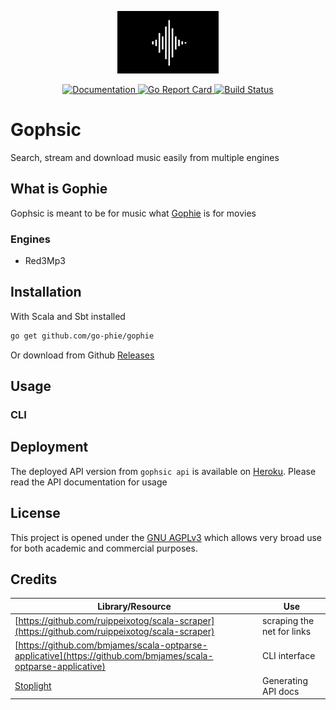 <p align="center"><img src="assets/logo.gif" alt="Gophsic" height="100px"></p>

<div align="center">
  <a href="https://godoc.org/github.com/go-phie/gophsic">
    <img src="https://img.shields.io/badge/godoc-reference-blue.svg?style=flat-square" alt="Documentation">
  </a>
  <a href="https://goreportcard.com/report/github.com/go-phie/gophsic">
    <img src="https://goreportcard.com/badge/github.com/go-phie/gophsic" alt="Go Report Card">
  </a>
  <a href="https://travis-ci.com/go-phie/gophsic">
    <img src="https://travis-ci.com/go-phie/gophsic.svg?branch=master" alt="Build Status">
  </a>
</div>

# Gophsic

Search, stream and download music easily from multiple engines

## What is Gophie

Gophsic is meant to be for music what <a href="https://github.com/go-phie/gophie">Gophie</a> is for movies

### Engines

- Red3Mp3


## Installation
With Scala and Sbt installed

```bash
go get github.com/go-phie/gophie
```
Or download from Github [Releases](https://github.com/go-phie/gophie/releases)

## Usage

### CLI


## Deployment

The deployed API version from `gophsic api` is available on [Heroku](https://gophsic.herokuapp.com). Please read the API documentation for usage

## License

This project is opened under the [GNU AGPLv3](https://github.com/go-phie/gophsic/blob/master/LICENSE) which allows very broad use for both academic and commercial purposes.


## Credits
Library/Resource | Use
------- | -----
[https://github.com/ruippeixotog/scala-scraper](https://github.com/ruippeixotog/scala-scraper) | scraping the net for links
[https://github.com/bmjames/scala-optparse-applicative](https://github.com/bmjames/scala-optparse-applicative) | CLI interface
[Stoplight](https://stoplight.io) | Generating API docs
